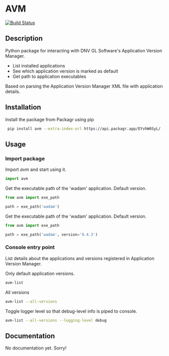 # AVM
[![Build Status](https://travis-ci.com/SevanSSP/avm.svg?token=3uQ4z5yHC2AVPsxguFuR&branch=master)](https://travis-ci.com/SevanSSP/avm)
## Description
Python package for interacting with DNV GL Software's Application Version Manager.

* List installed applications
* See which application version is marked as default
* Get path to application executables

Based on parsing the Application Version Manager XML file with application details.

## Installation
Install the package from Packagr using pip

```bash
 pip install avm --extra-index-url https://api.packagr.app/EYvhW6SyL/ --disable-pip-version-check
```

## Usage
### Import package
Import *avm* and start using it.

```python
import avm
```  

Get the executable path of the 'wadam' application. Default version.

```python
from avm import exe_path

path = exe_path('wadam')
```  

Get the executable path of the 'wadam' application. Default version.

```python
from avm import exe_path

path = exe_path('wadam', version='9.4.3')
```  

### Console entry point
List details about the applications and versions registered in Application Version Manager.

Only default application versions.

```bash
avm-list
```

All versions

```bash
avm-list --all-versions
```

Toggle logger level so that debug-level info is piped to console.

```bash
avm-list --all-versions --logging-level debug
```

## Documentation
No documentation yet. Sorry!